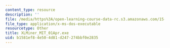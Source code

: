 ```yaml
---
content_type: resource
description: ''
file: /media/https%3A/open-learning-course-data-rc.s3.amazonaws.com/15-062-data-mining-spring-2003/b1581ef84e504d81d247274bbf0e2835_XLMiner_MIT_01Apr.exe
file_type: application/x-ms-dos-executable
resourcetype: Other
title: XLMiner_MIT_01Apr.exe
uid: b1581ef8-4e50-4d81-d247-274bbf0e2835
---
```

